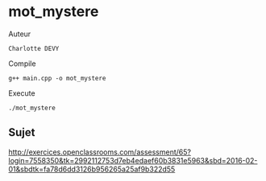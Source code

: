 # mot_mystere

Auteur

	Charlotte DEVY

Compile

	g++ main.cpp -o	mot_mystere

Execute

	./mot_mystere

## Sujet

http://exercices.openclassrooms.com/assessment/65?login=7558350&tk=2992112753d7eb4edaef60b3831e5963&sbd=2016-02-01&sbdtk=fa78d6dd3126b956265a25af9b322d55
